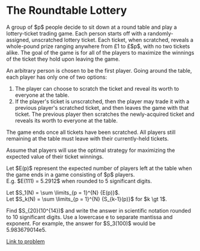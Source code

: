 # The Roundtable Lottery

<p>A group of $p$ people decide to sit down at a round table and play a lottery-ticket trading game. Each person starts off with a randomly-assigned, unscratched lottery ticket. Each ticket, when scratched, reveals a whole-pound prize ranging anywhere from £1 to £$p$, with no two tickets alike. The goal of the game is for all of the players to maximize the winnings of the ticket they hold upon leaving the game.</p>

<p>An arbitrary person is chosen to be the first player. Going around the table, each player has only one of two options:</p>

<ol><li>The player can choose to scratch the ticket and reveal its worth to everyone at the table.</li>
<li>If the player's ticket is unscratched, then the player may trade it with a previous player's scratched ticket, and then leaves the game with that ticket. The previous player then scratches the newly-acquired ticket and reveals its worth to everyone at the table.</li>
</ol><p>The game ends once all tickets have been scratched. All players still remaining at the table must leave with their currently-held tickets.</p>

<p>Assume that players will use the optimal strategy for maximizing the expected value of their ticket winnings.</p>

<p>Let $E(p)$ represent the expected number of players left at the table when the game ends in a game consisting of $p$ players.<br />
E.g. $E(111) = 5.2912$ when rounded to 5 significant digits.</p>

<p>Let $S_1(N) = \sum \limits_{p = 1}^{N} {E(p)}$.<br />
Let $S_k(N) = \sum \limits_{p = 1}^{N} {S_{k-1}(p)}$ for $k \gt 1$.</p>

<p>Find $S_{20}(10^{14})$ and write the answer in scientific notation rounded to 10 significant digits. Use a lowercase e to separate mantissa and exponent. For example, the answer for $S_3(100)$ would be 5.983679014e5.</p>

[Link to problem](https://projecteuler.net/problem=444)
